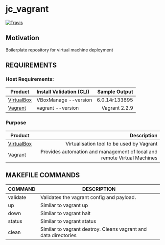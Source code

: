 # jc_vagrant
[![Travis](https://img.shields.io/travis/jesmigel/jc_vagrant.svg)](https://travis-ci.org/jesmigel/jc_vagrant)

## Motivation
Boilerplate repository for virtual machine deployment

## REQUIREMENTS
### Host Requirements:
| Product | Install Validation (CLI)| Sample Output |
| ------- |:------------------------| -------------:|
| [VirtualBox](https://www.virtualbox.org/) | VBoxManage --version | 6.0.14r133895 |
| [Vagrant](https://www.vagrantup.com/) | vagrant --version | Vagrant 2.2.9 |

### Purpose
| Product | Description |
| ------- | -----------:|
| [VirtualBox](https://www.virtualbox.org/) | Virtualisation tool to be used by Vagrant |
| [Vagrant](https://www.vagrantup.com/) | Provides automation and management of local and remote Virtual Machines |


## MAKEFILE COMMANDS
| COMMAND | DESCRIPTION |
| ------- | ----------- |
| validate | Validates the vagrant config and payload. |
| up | Similar to vagrant up |
| down | Similar to vagrant halt |
| status | Similar to vagrant status |
| clean | Similar to vagrant destroy. Cleans vagrant and data directories |

